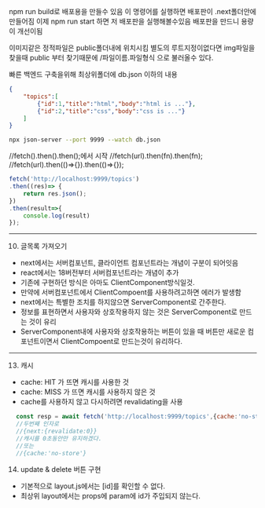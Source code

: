 npm run build로 배포용을 만들수 있음
이 명령어를 실행하면 배포판이 .next폴더안에 만들어짐 
이제 npm run start 하면 저 배포판을 실행해볼수있음
배포판을 만드니 용량이 개선이됨

이미지같은 정적파일은 public폴더내에 위치시킴
별도의 루트지정이없다면
img파일을 찾을때 public 부터 찾기때문에
/파일이름.파일형식 으로 불러올수 있다.

빠른 백엔드 구축을위해
최상위폴더에 db.json
이하의 내용 
```json
{
    "topics":[
        {"id":1,"title":"html","body":"html is ..."},
        {"id":2,"title":"css","body":"css is ..."}
    ]
}
```

```sh
npx json-server --port 9999 --watch db.json
```

//fetch().then().then();에서 시작
//fetch(url).then(fn).then(fn);
//fetch(url).then(()=>{}).then(()=>{});

```javascript
fetch('http://localhost:9999/topics')
.then((res)=> {
    return res.json();
})
.then(result=>{
    console.log(result)
});
```

---------
10. 글목록 가져오기
- next에서는 서버컴포넌트, 클라이언트 컴포넌트라는 개념이 구분이 되어잇음
- react에서는 18버전부터 서버컴포넌트라는 개념이 추가
- 기존에 구현하던 방식은 아마도 ClientComponent방식일것.
- 만약에 서버컴포넌트에서 ClientCompoent를 사용하려고하면 에러가 발생함
- next에서는 특별한 조치를 하지않으면 ServerComponent로 간주한다.
- 정보를 표현하면서 사용자와 상호작용하지 않는 것은 ServerComponent로 만드는 것이 유리
- ServerComponent내에 사용자와 상호작용하는 버튼이 있을 때 버튼만 새로운 컴포넌트이면서 ClientCompoent로 만드는것이 유리하다.

-----
13. 캐시
- cache: HIT 가 뜨면 캐시를 사용한 것
- cache: MISS 가 뜨면 캐시를 사용하지 않은 것
- cache를 사용하지 않고 다시하려면 revalidating을 사용
```js
  const resp = await fetch('http://localhost:9999/topics',{cache:'no-store'});
  //두번째 인자로
  //{next:{revalidate:0}}
  //캐시를 0초동안만 유지하겠다.
  //또는
  //{cache:'no-store'}
```
14. update & delete 버튼 구현
- 기본적으로 layout.js에서는 [id]를 확인할 수 없다.
- 최상위 layout에서는 props에 param에 id가 주입되지 않는다.